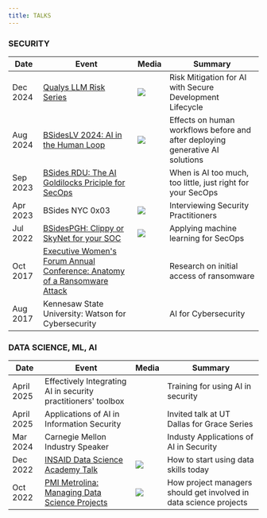 ```yaml
---
title: TALKS
---
```


### SECURITY
| Date  | Event | Media | Summary
| ----- | -------- | ------- | ------ |
| Dec 2024     | [Qualys LLM Risk Series](https://qualys.brighttalk.com/) | [![](images/youtube_social_icon_red.png)](https://youtu.be/-YevSRoTDpQ?si=PqG0aQOzc9e8onr5) | Risk Mitigation for AI with Secure Development Lifecycle
| Aug 2024     | [BSidesLV 2024: AI in the Human Loop](https://bsideslv.org/talks#ZSLBCG) | [![](images/youtube_social_icon_red.png)](https://youtu.be/K5hELUspWq8?si=ap_KwjMFXDBZ5Ggo) | Effects on human workflows before and after deploying generative AI solutions
| Sep 2023     | [BSides RDU: The AI Goldilocks Priciple for SecOps](https://bsidesrdu.org/#schedule) |    | When is AI too much, too little, just right for your SecOps
| Apr 2023     | BSides NYC 0x03 | [![](images/youtube_social_icon_red.png)](https://www.youtube.com/playlist?list=PLiVMecYmLYz4Hyol9fZ_jyD3Bm7Yd9yzS) | Interviewing Security Practitioners
| Jul 2022     | [BSidesPGH: Clippy or SkyNet for your SOC](https://bsidespgh2022.sched.com/event/13t4T/clippy-or-skynet-for-your-soc)  | [![](images/youtube_social_icon_red.png)](https://www.youtube.com/watch?v=Z3rMc0N2drc&t=2&ab_channel=SecPgh) | Applying machine learning for SecOps
| Oct 2017 | [Executive Women's Forum Annual Conference: Anatomy of a Ransomware Attack](https://ewf2017.sched.com/event/BcYf/anatomy-of-a-ransomware-attack) | | Research on initial access of ransomware
| Aug 2017    |  Kennesaw State University: Watson for Cybersecurity | | AI for Cybersecurity


### DATA SCIENCE, ML, AI
| Date  | Event | Media | Summary
| ----- | -------- | ------- | ------ |
| April 2025 | Effectively Integrating AI in security practitioners' toolbox |  |  Training for using AI in security
| April 2025 | Applications of AI in Information Security | | Invited talk at UT Dallas for Grace Series
| Mar 2024 | Carnegie Mellon Industry Speaker | | Industy Applications of AI in Security
| Dec 2022 | [INSAID Data Science Academy Talk](https://www.linkedin.com/posts/insaid_data-datascience-ai-activity-7009135815419162625-czQq?utm_source=share&utm_medium=member_desktop) | [![](images/youtube_social_icon_red.png)](https://www.youtube.com/watch?v=2AK-8l_25G4&ab_channel=INSAID) | How to start using data skills today 
| Oct 2022   |  [PMI Metrolina: Managing Data Science Projects](https://pmi-metrolina.org/calendar?month=9&year=2022)  | [![](images/youtube_social_icon_red.png)](https://www.youtube.com/watch?v=XykfBF46h8s&ab_channel=PMIMetrolina) | How project managers should get involved in data science projects

